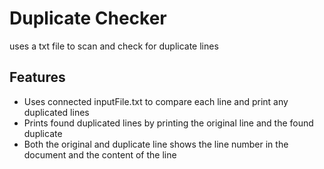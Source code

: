 # Duplicate Checker

uses a txt file to scan and check for duplicate lines

## Features

- Uses connected inputFile.txt to compare each line and print any duplicated lines
- Prints found duplicated lines by printing the original line and the found duplicate
- Both the original and duplicate line shows the line number in the document and the content of the line